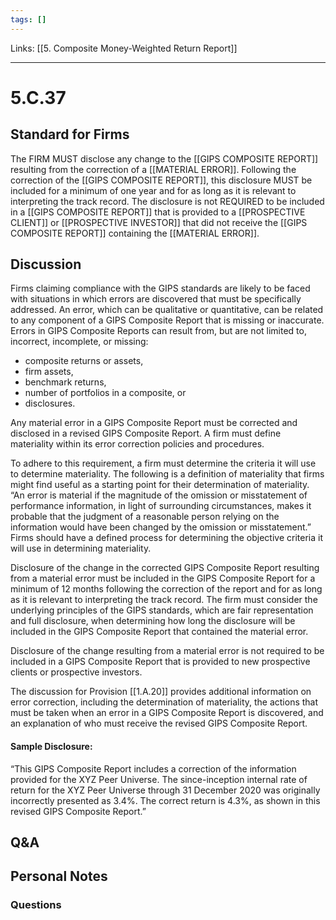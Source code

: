 ```yaml
---
tags: []
---
```

Links: [[5. Composite Money-Weighted Return Report]]
___
# 5.C.37
## Standard for Firms
The FIRM MUST disclose any change to the [[GIPS COMPOSITE REPORT]] resulting from the correction of a [[MATERIAL ERROR]]. Following the correction of the [[GIPS COMPOSITE REPORT]], this disclosure MUST be included for a minimum of one year and for as long as it is relevant to interpreting the track record. The disclosure is not REQUIRED to be included in a [[GIPS COMPOSITE REPORT]] that is provided to a [[PROSPECTIVE CLIENT]] or [[PROSPECTIVE INVESTOR]] that did not receive the [[GIPS COMPOSITE REPORT]] containing the [[MATERIAL ERROR]].
## Discussion
Firms claiming compliance with the GIPS standards are likely to be faced with situations in which errors are discovered that must be specifically addressed. An error, which can be qualitative or quantitative, can be related to any component of a GIPS Composite Report that is missing or inaccurate. Errors in GIPS Composite Reports can result from, but are not limited to, incorrect, incomplete, or missing:
- composite returns or assets,
- firm assets,
- benchmark returns,
- number of portfolios in a composite, or
- disclosures.

Any material error in a GIPS Composite Report must be corrected and disclosed in a revised GIPS Composite Report. A firm must define materiality within its error correction policies and procedures.

To adhere to this requirement, a firm must determine the criteria it will use to determine materiality. The following is a definition of materiality that firms might find useful as a starting point for their determination of materiality. “An error is material if the magnitude of the omission or misstatement of performance information, in light of surrounding circumstances, makes it probable that the judgment of a reasonable person relying on the information would have been changed by the omission or misstatement.” Firms should have a defined process for determining the objective criteria it will use in determining materiality.

Disclosure of the change in the corrected GIPS Composite Report resulting from a material error must be included in the GIPS Composite Report for a minimum of 12 months following the correction of the report and for as long as it is relevant to interpreting the track record. The firm must consider the underlying principles of the GIPS standards, which are fair representation and full disclosure, when determining how long the disclosure will be included in the GIPS Composite Report that contained the material error.

Disclosure of the change resulting from a material error is not required to be included in a GIPS Composite Report that is provided to new prospective clients or prospective investors.

The discussion for Provision [[1.A.20]] provides additional information on error correction, including the determination of materiality, the actions that must be taken when an error in a GIPS Composite Report is discovered, and an explanation of who must receive the revised GIPS Composite Report.

#### Sample Disclosure:

“This GIPS Composite Report includes a correction of the information provided for the XYZ Peer Universe. The since-inception internal rate of return for the XYZ Peer Universe through 31 December 2020 was originally incorrectly presented as 3.4%. The correct return is 4.3%, as shown in this revised GIPS Composite Report.”
## Q&A

## Personal Notes

### Questions